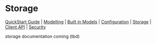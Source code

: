 # Storage

[QuickStart Guide](../QuickStart)  | [Modelling](../Modelling) | [Built in Models](../BuiltInModels) | [Configuration](../Configuration) | [Storage](../Storage) | [Client API](../ClientAPI) | [Security](../Security)

storage documentation coming (tbd)